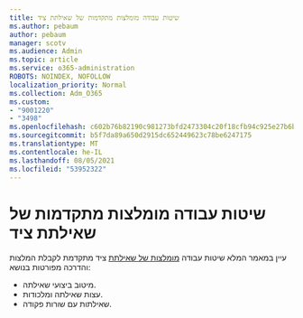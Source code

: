 ```yaml
---
title: שיטות עבודה מומלצות מתקדמות של שאילתת ציד
ms.author: pebaum
author: pebaum
manager: scotv
ms.audience: Admin
ms.topic: article
ms.service: o365-administration
ROBOTS: NOINDEX, NOFOLLOW
localization_priority: Normal
ms.collection: Adm_O365
ms.custom:
- "9001220"
- "3498"
ms.openlocfilehash: c602b76b82190c981273bfd2473304c20f18cfb94c925e27b6b777cba4a52c40
ms.sourcegitcommit: b5f7da89a650d2915dc652449623c78be6247175
ms.translationtype: MT
ms.contentlocale: he-IL
ms.lasthandoff: 08/05/2021
ms.locfileid: "53952322"
---
```

# <a name="advanced-hunting-query-best-practices"></a>שיטות עבודה מומלצות מתקדמות של שאילתת ציד

עיין במאמר המלא שיטות עבודה [מומלצות של שאילתת](/windows/security/threat-protection/microsoft-defender-atp/advanced-hunting-best-practices#optimize-query-performance) ציד מתקדמת לקבלת המלצות והדרכה מפורטות בנושא:
- מיטוב ביצועי שאילתה.
- עצות שאילתה ומלכודות.
- שאילתות עם שורות פקודה.


